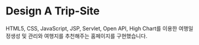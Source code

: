 # Design A Trip-Site
HTML5, CSS, JavaScript, JSP, Servlet, Open API, High Chart를 이용한 여행일정생성 및 관리와  여행지를 추천해주는 홈페이지를 구현했습니다.
